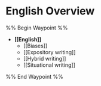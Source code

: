 # English Overview
%% Begin Waypoint %%
- **[[English]]**
	- [[Biases]]
	- [[Expository writing]]
	- [[Hybrid writing]]
	- [[Situational writing]]

%% End Waypoint %%